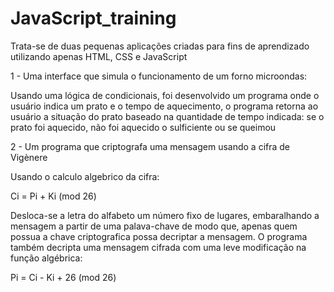 # JavaScript_training

Trata-se de duas pequenas aplicações criadas para fins de aprendizado utilizando apenas HTML, CSS e JavaScript

1 - Uma interface que simula o funcionamento de um forno microondas:

Usando uma lógica de condicionais, foi desenvolvido um programa onde o usuário indica um prato e o tempo de aquecimento, o programa retorna ao usuário a situação do prato baseado na quantidade de tempo indicada: se o prato foi aquecido, não foi aquecido o sulficiente ou se queimou

2 - Um programa que criptografa uma mensagem usando a cifra de Vigènere

Usando o calculo algebrico da cifra: 

Ci = Pi + Ki (mod 26)

Desloca-se a letra do alfabeto um número fixo de lugares, embaralhando a mensagem a partir de uma palava-chave de modo que, apenas quem possua a chave criptografica possa decriptar a mensagem. O programa também decripta uma mensagem cifrada com uma leve modificação na função algébrica:

Pi = Ci - Ki + 26 (mod 26)
